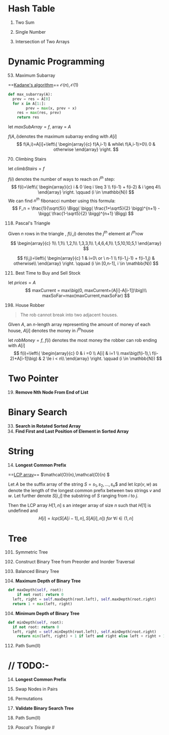 # Hash Table

1. Two Sum

136. Single Number

349. Intersection of Two Arrays

# Dynamic Programming

53. Maximum Subarray

==[Kadane's algorithm](https://en.wikipedia.org/wiki/Maximum_subarray_problem)== $\mathcal{O}(n),\mathcal{O}(1) ​$

```python
def max_subarray(A):
  prev = res = A[0]
  for x in A[1:]:
		prev = max(x, prev + x)
    res = max(res, prev)
	return res
```



let $maxSubArray = f​$ , array = $A​$

$f(A,i)​$ denotes the maximum subarray ending with $A[i]​$
$$
f(A,i)=A[i]+\left\{
  \begin{array}{c}
    f(A,i-1) & while\ f(A,i-1)>0\\
    0 & otherwise
  \end{array}
\right.
$$

70. Climbing Stairs

let $climbStairs = f​$ 

$f(i)$ denotes the number of ways to reach on $i^{th}$ step:
$$
f(i)=\left\{
  \begin{array}{c}
  	i & 0 \leq i \leq 3 \\
    f(i-1) + f(i-2) & i \geq 4\\
  \end{array}
\right.
\qquad
(i \in \mathbb{N})
$$
We can find $n^{th}$ fibonacci number using this formula:
$$
F_n = \frac{1}{\sqrt{5}}
\Bigg(
	\bigg(
		\frac{1+\sqrt5}{2}
	\bigg)^{n+1}
	-
	\bigg(
		\frac{1-\sqrt5}{2}
	\bigg)^{n+1}
\Bigg)
$$

118. Pascal's Triangle

Given $n$ rows in the triangle , $f(i,j)$ denotes the  $j^{th}$ element at $i^{th}​$ row


$$
\begin{array}{c}
  1\\
  1,1\\
  1,2,1\\
  1,3,3,1\\
 	1,4,6,4,1\\
 	1,5,10,10,5,1
\end{array} 
$$

$$
f(i,j)=\left\{
  \begin{array}{c}
  	1 & i=0\ or \ n-1 \\
    f(i-1,j-1) + f(i-1,j) & otherwise\\
  \end{array}
\right.
\qquad
(i \in [0,n-1], i \in \mathbb{N})
$$

121. Best Time to Buy and Sell Stock

let $prices=A$
$$
maxCurrent = max\big(0, maxCurrent+(A[i]-A[i-1])\big)\\
maxSoFar=max(maxCurrent,maxSoFar)
$$

198. House Robber

> The rob cannot break into two adjacent houses.

GIven $A$, an $n$-length array representing the amount of money of each house, $A[i]$ denotes the money in $i^{th}​$ house

let $robMoney=f$, $f(i)$ denotes the most money the robber can rob ending with $A[i]$
$$
f(i)=\left\{
  \begin{array}{c}
  	0 & i =0 \\
  	A[i] & i=1 \\
    max\big(f(i-1),\ f(i-2)+A[i-1]\big) & 2 \le i < n\\
  \end{array}
\right.
\qquad
(i \in \mathbb{N})
$$


# Two Pointer

19. **Remove Nth Node From End of List**

# Binary Search

33. **Search in Rotated Sorted Array**
34. **Find First and Last Position of Element in Sorted Array**

# String

14. **Longest Common Prefix**

==[LCP array](<https://en.wikipedia.org/wiki/LCP_array>)== $\mathcal{O}(n),\mathcal{O}(n) $

Let $A$ be the suffix array of the string $S=s_1,s_2,…,s_n\$$ and let $lcp(v,w)$ as denote the length of the longest common prefix between two strings $v$ and $w$. Let further denote $S[i,j]$ the substring of $S$ ranging from $i$ to $j$.

Then the LCP array $H[1,n]$ s an integer array of size $n$ such that $H[1]$ is undefined and
$$
H[i]=lcp(S[A[i-1],n],S[A[i],n])\ for\ \forall i \in (1,n]
$$
 

# Tree

101. Symmetric Tree

105. Construct Binary Tree from Preorder and Inorder Traversal

110. Balanced Binary Tree

104. **Maximum Depth of Binary Tree**

```python
def maxDepth(self, root):
	if not root: return 0
  left, right = self.maxDepth(root.left), self.maxDepth(root.right)
  return 1 + max(left, right)
```

104. **Minimum Depth of Binary Tree**

```python
def minDepth(self, root):
  if not root: return 0
  left, right = self.minDepth(root.left), self.minDepth(root.right)
	return min(left, right) + 1 if left and right else left + right + 1
```

112. Path Sum(II)

# // TODO:-

14. **Longest Common Prefix**

24. Swap Nodes in Pairs
25. Permutations
26. **Validate Binary Search Tree**

112. Path Sum(II)

119. *Pascal's Triangle II*

